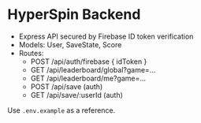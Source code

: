 # HyperSpin Backend

- Express API secured by Firebase ID token verification
- Models: User, SaveState, Score
- Routes:
  - POST /api/auth/firebase { idToken }
  - GET /api/leaderboard/global?game=...
  - GET /api/leaderboard/me?game=...
  - POST /api/save (auth)
  - GET /api/save/:userId (auth)

Use `.env.example` as a reference.